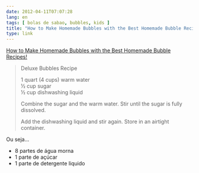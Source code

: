 ```yaml
---
date: 2012-04-11T07:07:28
lang: en
tags: [ bolas de sabao, bubbles, kids ]
title: "How to Make Homemade Bubbles with the Best Homemade Bubble Recipes!"
type: link
---
```


[How to Make Homemade Bubbles with the Best Homemade Bubble
Recipes!](http://www.babygoodbuys.com/2011/07/15/how-to-make-bubbles-for-kids-7-of-the-best-homemade-bubble-recipes.html)

> Deluxe Bubbles Recipe
>
> 1 quart (4 cups) warm water\
> ½ cup sugar\
> ½ cup dishwashing liquid
>
> Combine the sugar and the warm water. Stir until the sugar is fully
> dissolved.
>
> Add the dishwashing liquid and stir again. Store in an airtight
> container.

Ou seja...

-   8 partes de água morna
-   1 parte de açúcar
-   1 parte de detergente liquido

